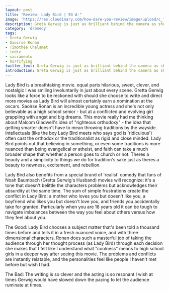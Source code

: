 ```yaml
---
layout: post
title: "Review: Lady Bird | 93 A-"
image: 'https://res.cloudinary.com/how-dare-you-review/image/upload/c_fill,h_399,w_760/v1528952882/ladybird.jpg'
description: Greta Gerwig is just as brilliant behind the camera as she is in front of it. The jokes feel timeless, and the excanges stick with you.      
category: 'dramedy'
tags: 
- Greta Gerwig
- Saoirse Ronan
- Timothée Chalamet
- indie
- sacramento
- horrifying 
twitter_text: Greta Gerwig is just as brilliant behind the camera as she is in front of it. The jokes feel timeless, and the excanges stick with you.
introduction: Greta Gerwig is just as brilliant behind the camera as she is in front of it. The jokes feel timeless, and the excanges stick with you.
---
```


Lady Bird is a breathtaking movie. equal parts hilarious, sweet, clever, and nostalgic I was smiling involuntarily in just about every scene. Gretta Gerwig looks like a force to be reckoned with should she choose to write and direct more movies as Lady Bird will almost certainly earn a nomination at the oscars.  Saoirse Ronan is an incredible young actress and she's not only believable as a high school senior - but at a conflicted and evolving girl grappling with angst and big dreams. This movie really had me thinking about Malcom Gladwell's idea of "righteous orthodoxy" - the idea that getting smarter doesn't have to mean throwing traditions by the wayside. Intellectuals (like the boy Lady Bird meets who says god is 'ridiculous') often cast the orthodox or the traditionalist as rigid and close minded. Lady Bird points out that believing in something, or even some traditions is more nuanced than being evangelical or atheist, and faith can take a much broader shape that whether a person goes to church or not. Theres a beauty and a simplicity to things we do for tradition's sake just as theres a beauty to newness, excitement, and rebellion.

Lady Bird also benefits from a special brand of 'realist' comedy that fans of Noah Baumbach (Gretta Gerwig's Husband) movies will recognize: it's a tone that doesn't belittle the characters problems but acknowledges their absurdity at the same time. The sum of simple frustrations create the conflict in Lady Bird: a mother who loves you but doesn't like you, a boyfriend who likes you but doesn't love you, and friends you accidentally take for granted. Particularly when you are 18 years old it can be tough to navigate imbalances between the way you feel about others versus how they feel about you.  

The Good: Lady Bird chooses a subject matter that's been told a thousand times before and tells it in a fresh nuanced voice, and with three dimensional characters. Ronan does such a masterful job of taking the audience through her thought process (as Lady Bird) through each decision she makes that I felt like I understand what "coolness" means to high school girls in a deeper way after seeing this movie. The problems and conflicts are instantly relatable, and the personalities feel like people I haven't met before but wish I had.

The Bad: The writing is so clever and the acting is so resonant I wish at times Gerwig would have slowed down the pacing to let the audience ruminate at times.